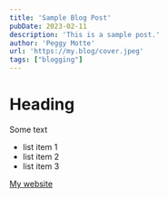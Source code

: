 ```yaml
---
title: 'Sample Blog Post'
pubDate: 2023-02-11
description: 'This is a sample post.'
author: 'Peggy Motte'
url: 'https://my.blog/cover.jpeg'
tags: ["blogging"]
---
```


# Heading

Some text

- list item 1
- list item 2
- list item 3

[My website](https://daily-dev-tips.com)
